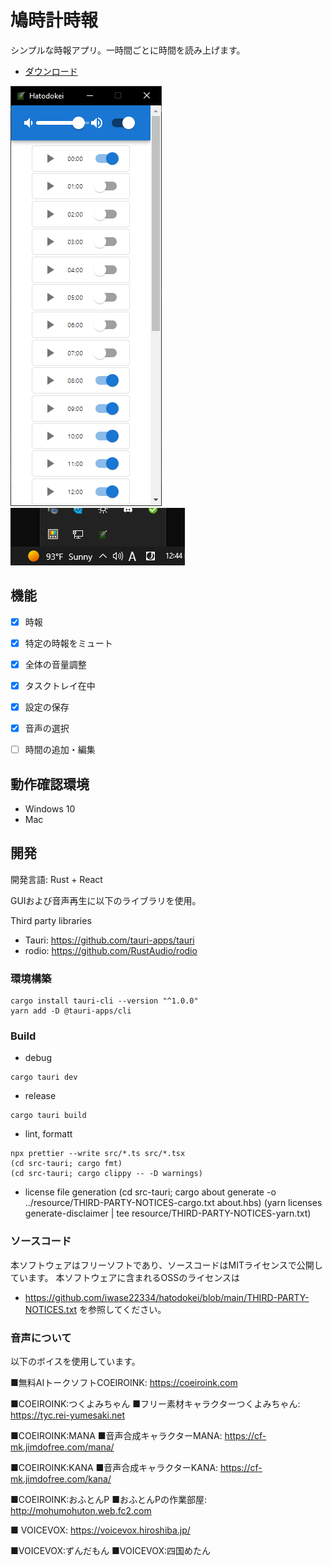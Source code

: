 # 鳩時計時報

シンプルな時報アプリ。一時間ごとに時間を読み上げます。

 - [ダウンロード](https://github.com/iwase22334/hatodokei/releases)

![キャプチャ1](https://raw.githubusercontent.com/iwase22334/hatodokei/main/capture/Capture1.png)
![キャプチャ2](https://raw.githubusercontent.com/iwase22334/hatodokei/main/capture/Capture2.png)

## 機能

 - [x] 時報
 - [x] 特定の時報をミュート
 - [x] 全体の音量調整
 - [x] タスクトレイ在中
 - [x] 設定の保存
 - [x] 音声の選択
 - [ ] 時間の追加・編集


## 動作確認環境

 - Windows 10
 - Mac

## 開発

開発言語: Rust + React

GUIおよび音声再生に以下のライブラリを使用。

Third party libraries

 - Tauri: https://github.com/tauri-apps/tauri
 - rodio: https://github.com/RustAudio/rodio

### 環境構築

```
cargo install tauri-cli --version "^1.0.0"
yarn add -D @tauri-apps/cli
```

### Build

- debug
```
cargo tauri dev
```

- release
```
cargo tauri build
```

- lint, formatt

```
npx prettier --write src/*.ts src/*.tsx
(cd src-tauri; cargo fmt)
(cd src-tauri; cargo clippy -- -D warnings)
```

- license file generation
(cd src-tauri; cargo about generate -o ../resource/THIRD-PARTY-NOTICES-cargo.txt about.hbs)
(yarn licenses generate-disclaimer | tee resource/THIRD-PARTY-NOTICES-yarn.txt)


### ソースコード

本ソフトウェアはフリーソフトであり、ソースコードはMITライセンスで公開しています。 
本ソフトウェアに含まれるOSSのライセンスは
 - https://github.com/iwase22334/hatodokei/blob/main/THIRD-PARTY-NOTICES.txt
を参照してください。

### 音声について
以下のボイスを使用しています。

■無料AIトークソフトCOEIROINK: https://coeiroink.com

 ■COEIROINK:つくよみちゃん
 ■フリー素材キャラクターつくよみちゃん: https://tyc.rei-yumesaki.net

 ■COEIROINK:MANA
 ■音声合成キャラクターMANA: https://cf-mk.jimdofree.com/mana/

 ■COEIROINK:KANA
 ■音声合成キャラクターKANA: https://cf-mk.jimdofree.com/kana/

 ■COEIROINK:おふとんP
 ■おふとんPの作業部屋: http://mohumohuton.web.fc2.com

■ VOICEVOX: https://voicevox.hiroshiba.jp/

 ■VOICEVOX:ずんだもん
 ■VOICEVOX:四国めたん


